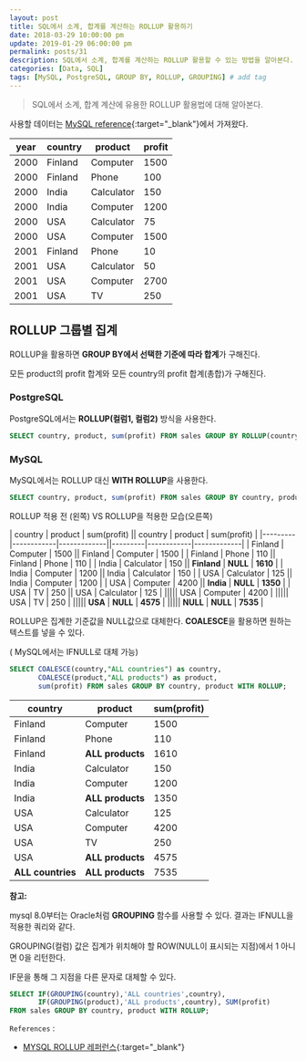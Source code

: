 ```yaml
---
layout: post
title: SQL에서 소계, 합계를 계산하는 ROLLUP 활용하기
date: 2018-03-29 10:00:00 pm
update: 2019-01-29 06:00:00 pm
permalink: posts/31
description: SQL에서 소계, 합계를 계산하는 ROLLUP 활용할 수 있는 방법을 알아본다.  # Add post description (optional)
categories: [Data, SQL]
tags: [MySQL, PostgreSQL, GROUP BY, ROLLUP, GROUPING] # add tag
---
```


> SQL에서 소계, 합계 계산에 유용한 ROLLUP 활용법에 대해 알아본다.

사용할 데이터는 [MySQL reference](https://dev.mysql.com/doc/refman/5.7/en/group-by-modifiers.html){:target="_blank"}에서 가져왔다.

| year | country | product    | profit |
|------|---------|------------|--------|
| 2000 | Finland | Computer   |   1500 |
| 2000 | Finland | Phone      |    100 |
| 2000 | India   | Calculator |    150 |
| 2000 | India   | Computer   |   1200 |
| 2000 | USA     | Calculator |     75 |
| 2000 | USA     | Computer   |   1500 |
| 2001 | Finland | Phone      |     10 |
| 2001 | USA     | Calculator |     50 |
| 2001 | USA     | Computer   |   2700 |
| 2001 | USA     | TV         |    250 |

## ROLLUP 그룹별 집계

ROLLUP을 활용하면 **GROUP BY에서 선택한 기준에 따라 합계**가 구해진다.

모든 product의 profit 합계와 모든 country의 profit 합계(총합)가 구해진다.

### PostgreSQL

PostgreSQL에서는 **ROLLUP(컬럼1, 컬럼2)**  방식을 사용한다.

``` SQL
SELECT country, product, sum(profit) FROM sales GROUP BY ROLLUP(country, product);
```

### MySQL

MySQL에서는 ROLLUP 대신 **WITH ROLLUP**을 사용한다.

``` SQL
SELECT country, product, sum(profit) FROM sales GROUP BY country, product WITH ROLLUP;
```

ROLLUP 적용 전 (왼쪽) VS ROLLUP을 적용한 모습(오른쪽)

| country | product    | sum(profit) || country | product    | sum(profit) |
|---------|------------|-------------||---------|------------|-------------|
| Finland | Computer   |        1500 || Finland | Computer   |        1500 |
| Finland | Phone      |         110 || Finland | Phone      |         110 |
| India   | Calculator |         150 || **Finland** | **NULL**      |        **1610** |
| India   | Computer   |        1200 || India   | Calculator |         150 |
| USA     | Calculator |         125 || India   | Computer   |        1200 |
| USA     | Computer   |        4200 || **India**   | **NULL**       |        **1350** |
| USA     | TV         |         250 || USA     | Calculator |         125 |
||||| USA     | Computer   |        4200 |
||||| USA     | TV         |         250 |
||||| **USA**     | **NULL**       |        **4575** |
||||| **NULL**    | **NULL**       |        **7535** |

ROLLUP은 집계한 기준값을 NULL값으로 대체한다. **COALESCE**을 활용하면 원하는 텍스트를 넣을 수 있다. 

( MySQL에서는 IFNULL로 대체 가능)

``` SQL
SELECT COALESCE(country,"ALL countries") as country, 
       COALESCE(product,"ALL products") as product, 
       sum(profit) FROM sales GROUP BY country, product WITH ROLLUP;
```

| country     | product     | sum(profit) |
|-------------|-------------|-------------|
| Finland     | Computer    |        1500 |
| Finland     | Phone       |         110 |
| Finland     | **ALL products** |        1610 |
| India       | Calculator  |         150 |
| India       | Computer    |        1200 |
| India       | **ALL products** |        1350 |
| USA         | Calculator  |         125 |
| USA         | Computer    |        4200 |
| USA         | TV          |         250 |
| USA         | **ALL products** |        4575 |
| **ALL countries** | **ALL products** |        7535 |

**참고:**

mysql 8.0부터는 Oracle처럼 **GROUPING** 함수를 사용할 수 있다. 결과는 IFNULL을 적용한 쿼리와 같다. 

GROUPING(컬럼) 값은 집계가 위치해야 할 ROW(NULL이 표시되는 지점)에서 1 아니면 0을 리턴한다.

IF문을 통해 그 지점을 다른 문자로 대체할 수 있다.

``` SQL
SELECT IF(GROUPING(country),'ALL countries',country), 
       IF(GROUPING(product),'ALL products',country), SUM(profit) 
FROM sales GROUP BY country, product WITH ROLLUP;
```

`References` : 

* [MYSQL ROLLUP 레퍼런스](https://dev.mysql.com/doc/refman/5.7/en/group-by-modifiers.html){:target="_blank"}
